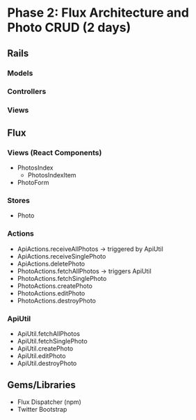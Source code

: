 # Phase 2: Flux Architecture and Photo CRUD (2 days)

## Rails
### Models

### Controllers

### Views

## Flux
### Views (React Components)
* PhotosIndex
  - PhotosIndexItem
* PhotoForm

### Stores
* Photo

### Actions
* ApiActions.receiveAllPhotos -> triggered by ApiUtil
* ApiActions.receiveSinglePhoto
* ApiActions.deletePhoto
* PhotoActions.fetchAllPhotos -> triggers ApiUtil
* PhotoActions.fetchSinglePhoto 
* PhotoActions.createPhoto
* PhotoActions.editPhoto 
* PhotoActions.destroyPhoto

### ApiUtil
* ApiUtil.fetchAllPhotos
* ApiUtil.fetchSinglePhoto
* ApiUtil.createPhoto
* ApiUtil.editPhoto
* ApiUtil.destroyPhoto

## Gems/Libraries
* Flux Dispatcher (npm)
* Twitter Bootstrap
